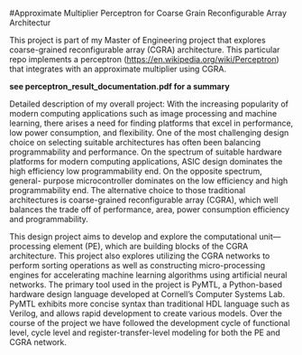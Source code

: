 #Approximate Multiplier Perceptron for Coarse Grain Reconfigurable Array Architectur



This project is part of my Master of Engineering project that explores coarse-grained reconfigurable array (CGRA) architecture. This particular repo implements a perceptron (https://en.wikipedia.org/wiki/Perceptron) that integrates with an approximate multiplier using CGRA.

**see perceptron_result_documentation.pdf for a summary**

Detailed description of my overall project:
With the increasing popularity of modern computing applications such as image processing and machine learning, there arises a need for finding platforms that excel in performance, low power consumption, and flexibility. One of the most challenging design choice on selecting suitable architectures has often been balancing programmability and performance. On the spectrum of suitable hardware platforms for modern computing applications, ASIC design dominates the high efficiency low programmability end. On the opposite spectrum, general- purpose microcontroller dominates on the low efficiency and high programmability end. The alternative choice to those traditional architectures is coarse-grained reconfigurable array (CGRA), which well balances the trade off of performance, area, power consumption efficiency and programmability.

This design project aims to develop and explore the computational unit—processing element (PE), which are building blocks of the CGRA architecture. This project also explores utilizing the CGRA networks to perform sorting operations as well as constructing micro-processing engines for accelerating machine learning algorithms using artificial neural networks.
The primary tool used in the project is PyMTL, a Python-based hardware design language developed at Cornell’s Computer Systems Lab. PyMTL exhibits more concise syntax than traditional HDL language such as Verilog, and allows rapid development to create various models. Over the course of the project we have followed the development cycle of functional level, cycle level and register-transfer-level modeling for both the PE and CGRA network.
